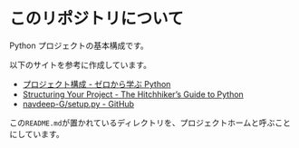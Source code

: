 # このリポジトリについて
Python プロジェクトの基本構成です。

以下のサイトを参考に作成しています。

* [プロジェクト構成 - ゼロから学ぶ Python](https://rinatz.github.io/python-book/ch04-06-project-structures/)
* [Structuring Your Project - The Hitchhiker’s Guide to Python](https://docs.python-guide.org/writing/structure/)
* [navdeep-G/setup.py - GitHub](https://github.com/navdeep-G/setup.py)

この`README.md`が置かれているディレクトリを、プロジェクトホームと呼ぶことにしています。
